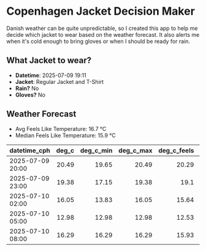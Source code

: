 
# Copenhagen Jacket Decision Maker

Danish weather can be quite unpredictable, so I created this app to help me decide which jacket to wear based on the weather forecast. 
It also alerts me when it's cold enough to bring gloves or when I should be ready for rain.

## What Jacket to wear?

- **Datetime**: 2025-07-09 19:11
- **Jacket**: Regular Jacket and T-Shirt
- **Rain?** No
- **Gloves?** No

## Weather Forecast
- Avg Feels Like Temperature: 16.7 °C
- Median Feels Like Temperature: 15.9 °C

| datetime_cph     |   deg_c |   deg_c_min |   deg_c_max |   deg_c_feels | weather   | wind   | rain   |
|:-----------------|--------:|------------:|------------:|--------------:|:----------|:-------|:-------|
| 2025-07-09 20:00 |   20.49 |       19.65 |       20.49 |         20.29 | Clouds    | Low    | None   |
| 2025-07-09 23:00 |   19.38 |       17.15 |       19.38 |         19.1  | Clouds    | Low    | None   |
| 2025-07-10 02:00 |   16.05 |       13.83 |       16.05 |         15.64 | Clouds    | Low    | None   |
| 2025-07-10 05:00 |   12.98 |       12.98 |       12.98 |         12.53 | Clouds    | Low    | None   |
| 2025-07-10 08:00 |   16.29 |       16.29 |       16.29 |         15.93 | Clouds    | Low    | None   |
        